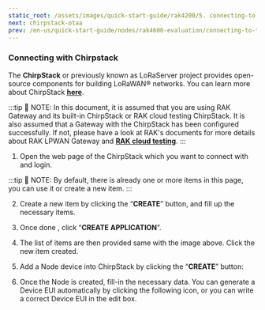 ```yaml
---
static_root: /assets/images/quick-start-guide/rak4200/5. connecting-to-chirpstack
next: chirpstack-otaa
prev: /en-us/quick-start-guide/nodes/rak4600-evaluation/connecting-to-ttn/ttn-abp
---
```


### Connecting with Chirpstack

The **ChirpStack** or previously known as LoRaServer project provides open-source components for building LoRaWAN® networks. You can learn more about ChirpStack [**here**](https://www.chirpstack.io/).

:::tip 📝 NOTE:
In this document, it is assumed that you are using RAK Gateway and its built-in ChirpStack or RAK cloud testing ChirpStack. It is also assumed that a Gateway with the ChirpStack has been configured successfully. If not, please have a look at RAK's documents for more details about RAK LPWAN Gateway and [**RAK cloud testing**](https://forum.rakwireless.com/t/rak-free-cloud-loraserver-for-testing/344).
:::

1. Open the web page of the ChirpStack which you want to connect with and login.
   <rk-img
     :src="`${$frontmatter.static_root}/wgk31ykcgwp2gbzicmut.png`"
     width="100%"
     figure-number="1"
     caption="Chirpstack Default Window"
   />

:::tip 📝 NOTE:
By default, there is already one or more items in this page, you can use it or create a new item.
:::

2. Create a new item by clicking the “**CREATE**” button, and fill up the necessary items.
   <rk-img
     :src="`${$frontmatter.static_root}/l8na6pcdsvjl0lrqznyr.png`"
     width="100%"
     figure-number="2"
     caption="Chirpstack Creating Application"
   />

3. Once done , click “**CREATE APPLICATION**”.
   <rk-img
     :src="`${$frontmatter.static_root}/zcxqc0pe6vquherzw521.png`"
     width="100%"
     figure-number="3"
     caption="Chirpstack Applications Available"
   />

4. The list of items are then provided same with the image above. Click the new item created.
   <rk-img
     :src="`${$frontmatter.static_root}/r2ikjxdaluvfxbqhaccc.png`"
     width="100%"
     figure-number="4"
     caption=" Applications Page in Chirpstack"
   />

5. Add a Node device into ChirpStack by clicking the “**CREATE**” button:
   <rk-img
     :src="`${$frontmatter.static_root}/sdrlazcgfseimitslo6u.png`"
     width="100%"
     figure-number="5"
     caption="Chirpstack Adding Node into the  RAK4 LPWAN Evaluation Board "
   />

6. Once the Node is created, fill-in the necessary data. You can generate a Device EUI automatically by clicking the following icon, or you can write a correct Device EUI in the edit box.
   <rk-img
     :src="`${$frontmatter.static_root}/bx0hvot72klwrnznnbig.png`"
     width="100%"
     figure-number="6"
     caption="Chirpstack Adding Parameters in the Node"
   />
